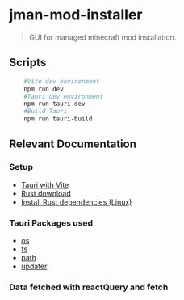 # jman-mod-installer
> GUI for managed minecraft mod installation.

## Scripts
```bash
    #Vite dev environment
    npm run dev
    #Tauri dev environment
    npm run tauri-dev
    #Build Tauri
    npm run tauri-build 
```

## Relevant Documentation
### Setup
- [Tauri with Vite](https://tauri.app/v1/guides/getting-started/setup/vite)
- [Rust download](https://www.rust-lang.org/learn/get-started)
- [Install Rust dependencies (Linux)](https://tauri.app/v1/guides/getting-started/prerequisites/#1-system-dependencies)
### Tauri Packages used
- [os](https://tauri.app/v1/api/js/os/)
- [fs](https://tauri.app/v1/api/js/fs/)
- [path](https://tauri.app/v1/api/js/path/)
- [updater](https://tauri.app/v1/api/js/updater/)
### Data fetched with reactQuery and fetch